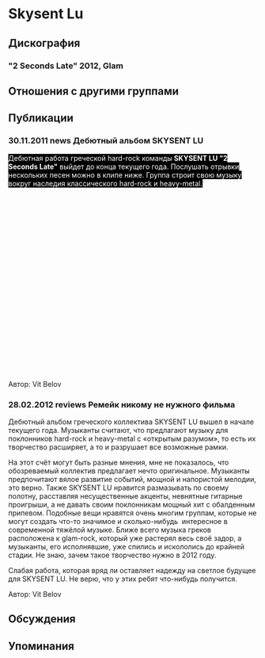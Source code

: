 # Skysent Lu



## Дискография

### "2 Seconds Late" 2012, Glam




## Отношения с другими группами


## Публикации

### 30.11.2011 news Дебютный альбом SKYSENT LU

<P><FONT style="BACKGROUND-COLOR: #000000" color=#ffffff>Дебютная работа греческой hard-rock команды<STRONG> SKYSENT LU "2 Seconds Late"</STRONG> выйдет до конца текущего года. Послушать отрывки нескольких песен можно в клипе ниже. Группа строит свою музыку вокруг наследия классического hard-rock и heavy-metal. </FONT></P>
<P><FONT style="BACKGROUND-COLOR: #000000" color=#ffffff></FONT>
<CENTER>
<OBJECT style="WIDTH: 640px; HEIGHT: 390px"><PARAM NAME="movie" VALUE="http://www.youtube.com/v/MOvDF9ibZTA?version=3&feature=player_profilepage"><PARAM NAME="allowFullScreen" VALUE="true"><PARAM NAME="allowScriptAccess" VALUE="always">
<embed src="http://www.youtube.com/v/MOvDF9ibZTA?version=3&feature=player_profilepage" type="application/x-shockwave-flash" allowfullscreen="true" allowScriptAccess="always" width="640" height="360"></OBJECT>
<P></P></CENTER>
Автор: Vit Belov

### 28.02.2012 reviews Ремейк никому не нужного фильма

<P>Дебютный альбом греческого коллектива SKYSENT LU вышел в начале текущего года. Музыканты считают, что предлагают музыку для поклонников hard-rock и heavy-metal с «открытым разумом», то есть их творчество расширяет, а то и разрушает все возможные рамки.</P>
<P>На этот счёт могут быть разные мнения, мне не показалось, что обозреваемый коллектив предлагает нечто оригинальное. Музыканты предпочитают вялое развитие событий, мощной и напористой мелодии, это верно. Также SKYSENT LU нравится размазывать по своему полотну, расставляя несущественные акценты, невнятные гитарные проигрыши, а не давать своим поклонникам мощный хит с обалденным припевом. Подобные вещи нравятся очень многим группам, которые не могут создать что-то значимое и сколько-нибудь&nbsp; интересное в современной тяжёлой музыке. Ближе всего музыка греков расположена к glam-rock, который уже растерял весь своё задор, а музыканты, его исполнявшие, уже спились и искололись до крайней стадии. Не знаю, зачем такое творчество нужно в 2012 году.</P>
<P>Слабая работа, которая вряд ли оставляет надежду на светлое будущее для SKYSENT LU. Не верю, что у этих ребят что-нибудь получится.</P>
Автор: Vit Belov


## Обсуждения


## Упоминания

